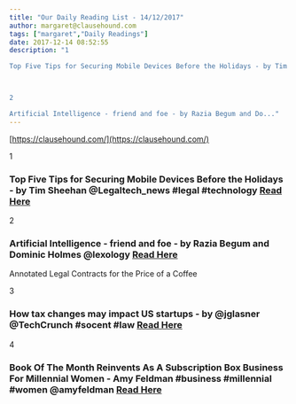 ```yaml
---
title: "Our Daily Reading List - 14/12/2017"
author: margaret@clausehound.com
tags: ["margaret","Daily Readings"]
date: 2017-12-14 08:52:55
description: "1

Top Five Tips for Securing Mobile Devices Before the Holidays - by Tim Sheehan @Legaltech_news #legal #technology   Read Here



2

Artificial Intelligence - friend and foe - by Razia Begum and Do..."
---
```


[https://clausehound.com/](https://clausehound.com/)

1

### Top Five Tips for Securing Mobile Devices Before the Holidays - by Tim Sheehan @Legaltech_news #legal #technology   [Read Here](https://goo.gl/sKgUVw)

2

### Artificial Intelligence - friend and foe - by Razia Begum and Dominic Holmes @lexology [Read Here](https://goo.gl/M5aNNw)

Annotated Legal Contracts
for the Price of a Coffee

3

### How tax changes may impact US startups - by @jglasner @TechCrunch #socent #law  [Read Here](https://goo.gl/tRpWy3)

4

### Book Of The Month Reinvents As A Subscription Box Business For Millennial Women - Amy Feldman #business #millennial #women @amyfeldman [Read Here](https://www.forbes.com/sites/forbestreptalks/2017/12/05/john-lippman-reinvents-book-of-the-month-as-a-subscription-box-business-for-millennial-women/#2adeffc16dcf)